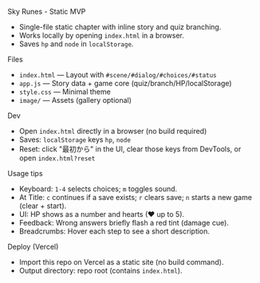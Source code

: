 Sky Runes - Static MVP

- Single-file static chapter with inline story and quiz branching.
- Works locally by opening `index.html` in a browser.
- Saves `hp` and `node` in `localStorage`.

Files
- `index.html` — Layout with `#scene/#dialog/#choices/#status`
- `app.js` — Story data + game core (quiz/branch/HP/localStorage)
- `style.css` — Minimal theme
- `image/` — Assets (gallery optional)

Dev
- Open `index.html` directly in a browser (no build required)
- Saves: `localStorage` keys `hp`, `node`
- Reset: click "最初から" in the UI, clear those keys from DevTools, or open `index.html?reset`

Usage tips
- Keyboard: `1-4` selects choices; `m` toggles sound.
- At Title: `c` continues if a save exists; `r` clears save; `n` starts a new game (clear + start).
- UI: HP shows as a number and hearts (♥ up to 5).
- Feedback: Wrong answers briefly flash a red tint (damage cue).
 - Breadcrumbs: Hover each step to see a short description.

Deploy (Vercel)
- Import this repo on Vercel as a static site (no build command).
- Output directory: repo root (contains `index.html`).
